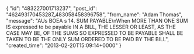  {
   "id": "483227001713237",
   "post_id": "462493170453287_483058458396758",
   "from_name": "Adam Thomas",
   "message": "AUs BOEA s 14. SUM PAYABLE\nWhen MORE THAN ONE SUM IS expressed to be payable IN A BILL, THE LESSER OR LEAST, AS THE CASE MAY BE, OF THE SUMS SO EXPRESSED TO BE PAYABLE SHALL BE TAKEN TO BE THE ONLY SUM ORDERED TO BE PAID BY THE BILL",
   "created_time": "2013-02-20T15:09:14+0000"
 }

